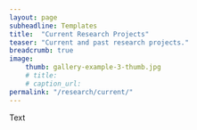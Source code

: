 ```yaml
---
layout: page
subheadline: Templates
title:  "Current Research Projects"
teaser: "Current and past research projects."
breadcrumb: true
image:
    thumb: gallery-example-3-thumb.jpg
    # title:
    # caption_url:
permalink: "/research/current/"
---
```


Text
